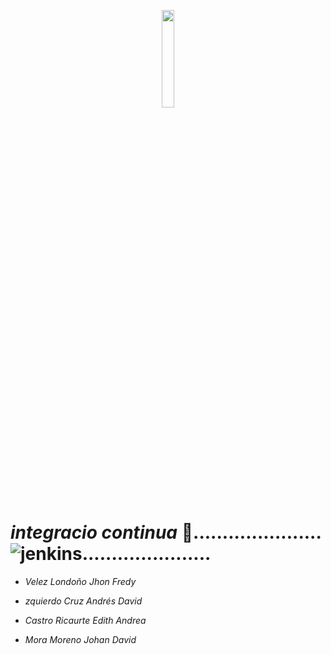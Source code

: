 <p align="center">
 <img width="20%" height="20%" src="https://campusvirtual.poligran.edu.co/img/logopoli_w.png">
 </p>
 
 #  *integracio continua* :whale:...................... ![jenkins](https://github.com/buildkite/emojis/blob/main/img-buildkite-64/jenkins.png?raw=true)......................

* *Velez Londoño Jhon Fredy*

* *zquierdo Cruz Andrés David*

* *Castro Ricaurte Edith Andrea*

* *Mora Moreno Johan David*

